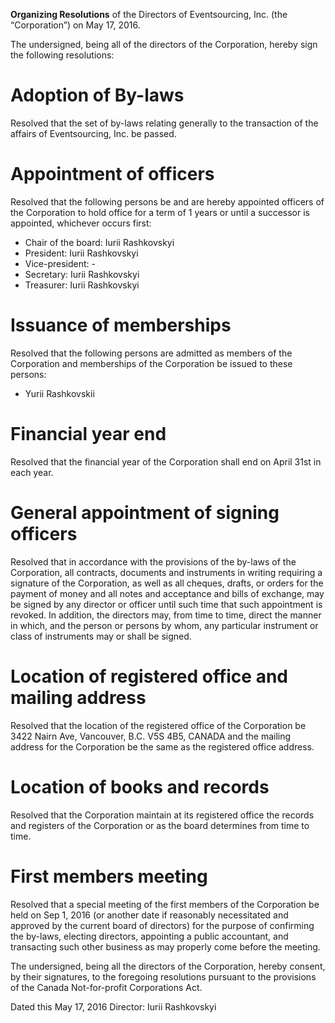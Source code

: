**Organizing Resolutions** of the Directors of Eventsourcing, Inc. (the “Corporation”) on May 17, 2016.

The undersigned, being all of the directors of the Corporation, hereby sign the following resolutions:

# Adoption of By-laws

Resolved that the set of by-laws relating generally to the transaction of the affairs of Eventsourcing, Inc. be passed.

# Appointment of officers

Resolved that the following persons be and are hereby appointed officers of the Corporation to hold office for a term of 1 years or until a successor is appointed, whichever occurs first:

* Chair of the board: Iurii Rashkovskyi
* President: Iurii Rashkovskyi
* Vice-president: -
* Secretary: Iurii Rashkovskyi
* Treasurer: Iurii Rashkovskyi

# Issuance of memberships

Resolved that the following persons are admitted as members of the Corporation and memberships of the Corporation be issued to these persons:

* Yurii Rashkovskii

# Financial year end

Resolved that the financial year of the Corporation shall end on April 31st in each year.

# General appointment of signing officers

Resolved that in accordance with the provisions of the by-laws of the Corporation, all contracts, documents and instruments in writing requiring a signature of the Corporation, as well as all cheques, drafts, or orders for the payment of money and all notes and acceptance and bills of exchange, may be signed by any director or officer until such time that such appointment is revoked. In addition, the directors may, from time to time, direct the manner in which, and the person or persons by whom, any particular instrument or class of instruments may or shall be signed.

# Location of registered office and mailing address

Resolved that the location of the registered office of the Corporation be 3422 Nairn Ave, Vancouver, B.C. V5S 4B5, CANADA and the mailing address for the Corporation be the same as the registered office address.

# Location of books and records

Resolved that the Corporation maintain at its registered office the records and registers of the Corporation or as the board determines from time to time.

# First members meeting

Resolved that a special meeting of the first members of the Corporation be held on Sep 1, 2016 (or another date if reasonably necessitated and approved by the current board of directors) for the purpose of confirming the by-laws, electing directors, appointing a public accountant, and transacting such other business as may properly come before the meeting.

The undersigned, being all the directors of the Corporation, hereby consent, by their signatures, to the foregoing resolutions pursuant to the provisions of the Canada Not-for-profit Corporations Act.

Dated this May 17, 2016
Director: Iurii Rashkovskyi
